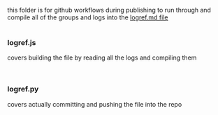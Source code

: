 this folder is for github workflows during publishing to run through and compile all of the groups and logs into the [logref.md file](https://github.com/Rats-United/HOME-update-log/main/blob/logref.md)<br>
<br>

### logref.js
covers building the file by reading all the logs and compiling them

<br>

### logref.py
covers actually committing and pushing the file into the repo
